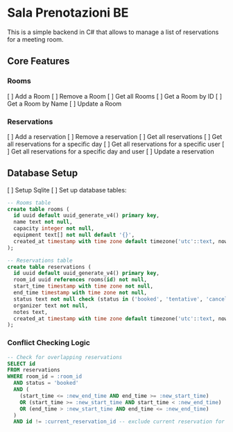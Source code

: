 # Sala Prenotazioni BE
This is a simple backend in C# that allows to manage a list of reservations for a meeting room. 

## Core Features

### Rooms
[ ] Add a Room
[ ] Remove a Room
[ ] Get all Rooms
[ ] Get a Room by ID
[ ] Get a Room by Name
[ ] Update a Room

### Reservations
[ ] Add a reservation
[ ] Remove a reservation
[ ] Get all reservations
[ ] Get all reservations for a specific day
[ ] Get all reservations for a specific user
[ ] Get all reservations for a specific day and user
[ ] Update a reservation


## Database Setup
[ ] Setup Sqlite
[ ] Set up database tables:
  ```sql
  -- Rooms table
  create table rooms (
    id uuid default uuid_generate_v4() primary key,
    name text not null,
    capacity integer not null,
    equipment text[] not null default '{}',
    created_at timestamp with time zone default timezone('utc'::text, now()) not null
  );

  -- Reservations table
  create table reservations (
    id uuid default uuid_generate_v4() primary key,
    room_id uuid references rooms(id) not null,
    start_time timestamp with time zone not null,
    end_time timestamp with time zone not null,
    status text not null check (status in ('booked', 'tentative', 'cancelled')),
    organizer text not null,
    notes text,
    created_at timestamp with time zone default timezone('utc'::text, now()) not null
  );
  ```

### Conflict Checking Logic
```sql
-- Check for overlapping reservations
SELECT id 
FROM reservations 
WHERE room_id = :room_id 
  AND status = 'booked'
  AND (
    (start_time <= :new_end_time AND end_time >= :new_start_time)
    OR (start_time >= :new_start_time AND start_time < :new_end_time)
    OR (end_time > :new_start_time AND end_time <= :new_end_time)
  )
  AND id != :current_reservation_id -- exclude current reservation for updates
```